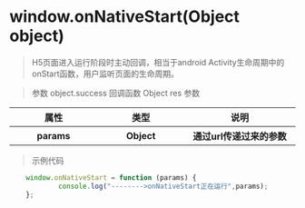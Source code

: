 # window.onNativeStart(Object object)
>H5页面进入运行阶段时主动回调，相当于android Activity生命周期中的onStart函数，用户监听页面的生命周期。

> 参数 object.success 回调函数 Object res 参数

<table>
    <thead>
    <tr>
        <th>属性</th>
        <th>类型</th>
        <th>说明</th>
    </tr>
    </thead>
    <tbody>
    <tr>
        <th style="width: 200px">params</th>
        <th style="width: 200px;">Object</th>
        <th style="width: 300px;">
            通过url传递过来的参数
        </th>
    </tr>
    </tbody>
</table>

> 示例代码
```js
    window.onNativeStart = function (params) {
            console.log("-------->onNativeStart正在运行",params);
    };
```
